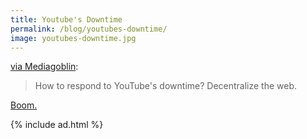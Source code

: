 ```yaml
---
title: Youtube's Downtime
permalink: /blog/youtubes-downtime/
image: youtubes-downtime.jpg
---
```


[via Mediagoblin](http://mediagoblin.org/news/youtube-catastrophe.html):

> How to respond to YouTube's downtime? Decentralize the web.

[Boom.](http://ianglen.me/blog/the-internet-should-be-distributed)

{% include ad.html %}